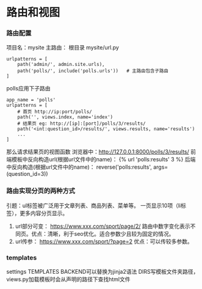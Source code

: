 路由和视图
===
### 路由配置
项目名：mysite
主路由： 根目录 mysite/url.py
```
urlpatterns = [
    path('admin/', admin.site.urls),
    path('polls/', include('polls.urls'))   # 主路由包含子路由
]
```
polls应用下子路由
```
app_name = 'polls'
urlpatterns = [
    # 首页 http://ip:port/polls/
    path('', views.index, name='index')
    # 结果页 eg: http://[ip]:[port]/polls/3/results/
    path('<int:question_id>/results/', views.results, name='results')
    ...
]
```
那么请求结果页的视图函数
浏览器中：http://127.0.0.1:8000/polls/3/results/
前端模板中反向构造url(根据url文件中的name)： {% url 'polls:results' 3 %}
后端中反向构造(根据url文件中的name)： reverse('polls:results', args=(question_id=3))



### 路由实现分页的两种方式
引题：ul标签被广泛用于文章列表、商品列表、菜单等。
一页显示10项（li标签），更多内容分页显示。

1. url部分可变： https://www.xxx.com/sport/page/2/   路由中数字变化表示不同页。优点：清晰，利于seo优化。适合参数少且较为固定的情况。
2. url传参：  https://www.xxx.com/sport/?page=2
优点：可以传较多参数。



### templates
settings TEMPLATES
BACKEND可以替换为jinja2语法
DIRS写模板文件夹路径，views.py加载模板时会从声明的路径下查找html文件
